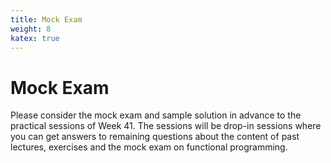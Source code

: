 ```yaml
---
title: Mock Exam
weight: 8
katex: true
---
```


# Mock Exam

Please consider the mock exam and sample solution in advance to the practical sessions of Week 41.
The sessions will be drop-in sessions where you can get answers to remaining questions about the content of past lectures, exercises and the mock exam on functional programming.
